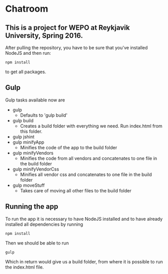 # Chatroom

## This is a project for WEPO at Reykjavik University, Spring 2016.



After pulling the repository, you have to be sure that you've installed NodeJS and then run:

	npm install
  
to get all packages.

## Gulp

Gulp tasks available now are

* gulp
	* Defaults to 'gulp build'
* gulp build
	* Creates a build folder with everything we need. Run index.html from this folder.
* gulp jshint
* gulp minifyApp
	* Minifies the code of the app to the build folder
* gulp minifyVendors
	* Minifies the code from all vendors and concatenates to one file in the build folder
* gulp minifyVendorCss
	* Minifies all vendor css and concatenates to one file in the build folder
* gulp moveStuff
	* Takes care of moving all other files to the build folder


## Running the app

To run the app it is necessary to have NodeJS installed and to have already installed all dependencies by running

	npm install

Then we should be able to run

	gulp

Which in return would give us a build folder, from where it is possible to run the index.html file.
